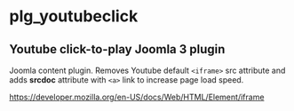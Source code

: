 # plg_youtubeclick
## Youtube click-to-play Joomla 3 plugin
Joomla content plugin. 
Removes Youtube default `<iframe>` src attribute and adds **srcdoc** attribute with `<a>` link to increase page load speed.

https://developer.mozilla.org/en-US/docs/Web/HTML/Element/iframe
